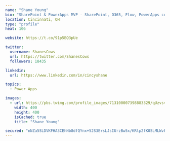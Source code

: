 ```yaml
---
name: "Shane Young"
bio: "SharePoint & PowerApps MVP - SharePoint, O365, Flow, PowerApps consulting? @PowerApps911 | Pure Snark? You found it."
location: Cincinnati, OH
type: "profile"
heat: 106

website: https://t.co/91p5BQ3pUe

twitter:
  username: ShanesCows
  url: https://twitter.com/ShanesCows
  followers: 18435

linkedin:
  url: https://www.linkedin.com/in/cincyshane

topics:
  - Power Apps

images:
  - url: https://pbs.twimg.com/profile_images/713100007398883329/qUzvsvQ3_400x400.jpg
    width: 400
    height: 400
    isCached: true
    title: "Shane Young"

secured: "nNZa5SLDVKFHA3CEhNb8dfQYnx+52S3ErsLJsIUrzBw5x/KRlp2fK0SLMLWvF2QOZCJMuGx3Fq7sJ+VFT1jNvEKRfCh6Lk+j3Ju4NhVESQ1DQ9JQE+c5MeAaWbrU98DaktvnebSur8guqcJJ8c5DECKAWuHnJmVALlyBo9FRB7N5Nj8u33HRBkgTljdcyIH9CDQK2TI+u2zZNDB0kz/BtNfFOt5Ud+5NBFlkhjK9vyDCEiI2Jbp7Nrbgf7CwchseATNvle1iLS0ahdnvHncFc2GmAmecWVFy/A4Jrdev74PaPcEJkDxG3LrSqu/QgLvQld1QURQSzNSvCMuJWxb6h42Vquj6OC27fuZGpJ/dCEkcj4YvQ6VQ80mQe+XzMBDNpDaH4Vlct7SfeR/JprGbFUqXSHB0mt/GPT06ViqUBVM=;DXy4sdOoRTbjK12b7Kn3Sg=="
---
```


